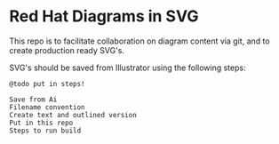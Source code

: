 # Red Hat Diagrams in SVG

This repo is to facilitate collaboration on diagram content via git, and to create production ready SVG's.

SVG's should be saved from Illustrator using the following steps:

    @todo put in steps!

    Save from Ai
    Filename convention
    Create text and outlined version
    Put in this repo
    Steps to run build


